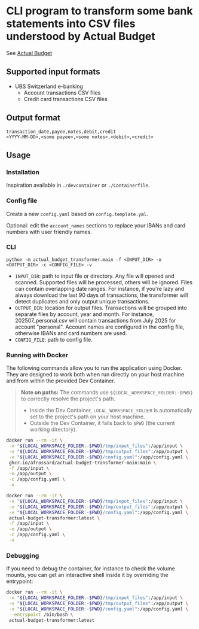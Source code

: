 # CLI program to transform some bank statements into CSV files understood by Actual Budget

See [Actual Budget](https://actualbudget.org/)

## Supported input formats

- UBS Switzerland e-banking
  - Account transactions CSV files
  - Credit card transactions CSV files

## Output format

```
transaction_date,payee,notes,debit,credit
<YYYY-MM-DD>,<some payee>,<some notes>,<debit>,<credit>
```

## Usage

### Installation

Inspiration available in `./devcontainer` or `./Containerfile`.

### Config file

Create a new `config.yaml` based on `config.template.yml`.

Optional: edit the `account_names` sections to replace your IBANs and card numbers with user friendly names.

### CLI

`python -m actual_budget_transformer.main -f <INPUT_DIR> -o <OUTPUT_DIR> -c <CONFIG_FILE> -v`

- `INPUT_DIR`: path to input file or directory. Any file will opened and scanned. Supported files will be processed, others will be ignored. Files can contain overlapping date ranges. For instance, if you're lazy and always download the last 90 days of transactions, the transformer will detect duplicates and only output unique transactions.
- `OUTPUT_DIR`: location for output files. Transactions will be grouped into separate files by account, year and month. For instance, 202507_personal.csv will contain transactions from July 2025 for account "personal". Account names are configured in the config file, otherwise IBANs and card numbers are used.
- `CONFIG_FILE`: path to config file.

### Running with Docker

The following commands allow you to run the application using Docker. They are designed to work both when run directly on your host machine and from within the provided Dev Container.

> **Note on paths:** The commands use `${LOCAL_WORKSPACE_FOLDER:-$PWD}` to correctly resolve the project's path.
>
> - Inside the Dev Container, `LOCAL_WORKSPACE_FOLDER` is automatically set to the project's path on your host machine.
> - Outside the Dev Container, it falls back to `$PWD` (the current working directory).

```bash
docker run --rm -it \
 -v "${LOCAL_WORKSPACE_FOLDER:-$PWD}/tmp/input_files":/app/input \
 -v "${LOCAL_WORKSPACE_FOLDER:-$PWD}/tmp/output_files":/app/output \
 -v "${LOCAL_WORKSPACE_FOLDER:-$PWD}/config.yaml":/app/config.yaml \
 ghcr.io/afrossard/actual-budget-transformer-main:main \
 -f /app/input \
 -o /app/output \
 -c /app/config.yaml \
 -v
```

```bash
docker run --rm -it \
 -v "${LOCAL_WORKSPACE_FOLDER:-$PWD}/tmp/input_files":/app/input \
 -v "${LOCAL_WORKSPACE_FOLDER:-$PWD}/tmp/output_files":/app/output \
 -v "${LOCAL_WORKSPACE_FOLDER:-$PWD}/config.yaml":/app/config.yaml \
 actual-budget-transformer:latest \
 -f /app/input \
 -o /app/output \
 -c /app/config.yaml \
 -v
```

### Debugging

If you need to debug the container, for instance to check the volume mounts, you can get an interactive shell inside it by overriding the entrypoint:

```bash
docker run --rm -it \
 -v "${LOCAL_WORKSPACE_FOLDER:-$PWD}/tmp/input_files":/app/input \
 -v "${LOCAL_WORKSPACE_FOLDER:-$PWD}/tmp/output_files":/app/output \
 -v "${LOCAL_WORKSPACE_FOLDER:-$PWD}/config.yaml":/app/config.yaml \
 --entrypoint /bin/bash \
 actual-budget-transformer:latest
```

